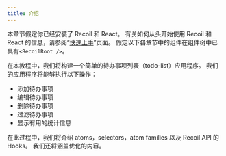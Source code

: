 ```yaml
---
title: 介绍
---
```


本章节假定你已经安装了 Recoil 和 React。 有关如何从头开始使用 Recoil 和 React 的信息，请参阅“[快速上手](/docs/introduction/getting-started)”页面。 假定以下各章节中的组件在组件树中已具有`<RecoilRoot />`。

在本教程中，我们将构建一个简单的待办事项列表（todo-list）应用程序。 我们的应用程序将能够执行以下操作：

- 添加待办事项
- 编辑待办事项
- 删除待办事项
- 过滤待办事项
- 显示有用的统计信息

在此过程中，我们将介绍 atoms，selectors，atom families 以及 Recoil API 的 Hooks。 我们还将涵盖优化的内容。
